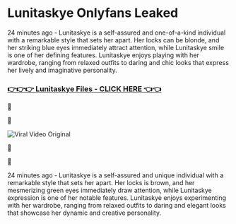 # Lunitaskye Onlyfans Leaked

<p>24 minutes ago - Lunitaskye is a self-assured and one-of-a-kind individual with a remarkable style that sets her apart. Her locks can be blonde, and her striking blue eyes immediately attract attention, while Lunitaskye smile is one of her defining features. Lunitaskye enjoys playing with her wardrobe, ranging from relaxed outfits to daring and chic looks that express her lively and imaginative personality.</p><p>
<h3><a href="https://fansleaks.com-getfree.pro/lunitaskye" rel="nofollow">👉👉👉 Lunitaskye Files - CLICK HERE 👈👈</a></h3>
<p>🔻</p>
<p>🔻</p> <p>
<a href="https://fansleaks.com-getfree.pro/lunitaskye" rel="nofollow"><img src="https://i.imgur.com/0ZbtXZ5.gif" alt="Viral Video Original" style="max-width: 100%; display: inline-block;" data-target="animated-image.originalImage"></a>
<p>🔻</p>
<p>🔻</p> <p>24 minutes ago - Lunitaskye is a self-assured and unique individual with a remarkable style that sets her apart. Her locks is brown, and her mesmerizing green eyes immediately draw attention, while Lunitaskye expression is one of her notable features. Lunitaskye enjoys experimenting with her wardrobe, ranging from relaxed outfits to daring and elegant looks that showcase her dynamic and creative personality.</p>